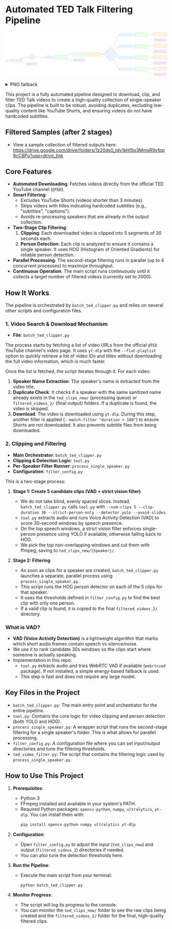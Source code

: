 # Automated TED Talk Filtering Pipeline

<!-- Front-page workflow diagram (vector) -->
![Workflow Overview (SVG)](docs/workflow_readme.svg)

<!-- PNG fallback for viewers without SVG support -->
<details>
<summary>PNG fallback</summary>

![Workflow Overview PNG](docs/workflow_readme@2x.png)

</details>

This project is a fully automated pipeline designed to download, clip, and filter TED Talk videos to create a high-quality collection of single-speaker clips. The pipeline is built to be robust, avoiding duplicates, excluding low-quality content like YouTube Shorts, and ensuring videos do not have hardcoded subtitles.

## Filtered Samples (after 2 stages)
- View a sample collection of filtered outputs here:
  https://drive.google.com/drive/folders/1z20ds0_tdv1kHI5o3MmsR9vfpp9cC8Pu?usp=drive_link

## Core Features

- **Automated Downloading**: Fetches videos directly from the official TED YouTube channel (`@TED`).
- **Smart Filtering**:
    - Excludes YouTube Shorts (videos shorter than 3 minutes).
    - Skips videos with titles indicating hardcoded subtitles (e.g., "subtitles", "captions").
    - Avoids re-processing speakers that are already in the output collection.
- **Two-Stage Clip Filtering**:
    1.  **Clipping**: Each downloaded video is clipped into 5 segments of 30 seconds each.
    2.  **Person Detection**: Each clip is analyzed to ensure it contains a single speaker. It uses HOG (Histogram of Oriented Gradients) for reliable person detection.
- **Parallel Processing**: The second-stage filtering runs in parallel (up to 4 concurrent processes) to maximize throughput.
- **Continuous Operation**: The main script runs continuously until it collects a target number of filtered videos (currently set to 2000).

## How It Works

The pipeline is orchestrated by `batch_ted_clipper.py` and relies on several other scripts and configuration files.

### 1. Video Search & Download Mechanism

- **File**: `batch_ted_clipper.py`

The process starts by fetching a list of video URLs from the official `@TED` YouTube channel's video page. It uses `yt-dlp` with the `--flat-playlist` option to quickly retrieve a list of video IDs and titles without downloading the full video information, which is much faster.

Once the list is fetched, the script iterates through it. For each video:
1.  **Speaker Name Extraction**: The speaker's name is extracted from the video title.
2.  **Duplicate Check**: It checks if a speaker with the same sanitized name already exists in the `ted_clips_new/` (processing queue) or `filtered_videos_2/` (final output) folders. If a duplicate is found, the video is skipped.
3.  **Download**: The video is downloaded using `yt-dlp`. During this step, another filter is applied (`--match-filter "duration > 180"`) to ensure Shorts are not downloaded. It also prevents subtitle files from being downloaded.

### 2. Clipping and Filtering

- **Main Orchestrator**: `batch_ted_clipper.py`
- **Clipping & Detection Logic**: `tool.py`
- **Per-Speaker Filter Runner**: `process_single_speaker.py`
- **Configuration**: `filter_config.py`

This is a two-stage process:

1.  **Stage 1: Create 5 candidate clips (VAD + strict vision filter)**
    - We do not take blind, evenly spaced slices. Instead, `batch_ted_clipper.py` calls `tool.py` with `--num-clips 5 --clip-duration 30 --strict-person-only --detector yolo --avoid-slides`.
    - `tool.py` extracts audio and runs Voice Activity Detection (VAD) to score 30-second windows by speech presence.
    - On the top speech windows, a strict vision filter enforces single-person presence using YOLO if available, otherwise falling back to HOG.
    - We pick the top non-overlapping windows and cut them with ffmpeg, saving to `ted_clips_new/{Speaker}/`.

2.  **Stage 2: Filtering**
    - As soon as clips for a speaker are created, `batch_ted_clipper.py` launches a separate, parallel process using `process_single_speaker.py`.
    - This script runs the HOG person detector on each of the 5 clips for that speaker.
    - It uses the thresholds defined in `filter_config.py` to find the best clip with only one person.
    - If a valid clip is found, it is copied to the final `filtered_videos_2/` directory.

### What is VAD?
- **VAD (Voice Activity Detection)** is a lightweight algorithm that marks which short audio frames contain speech vs silence/noise.
- We use it to rank candidate 30s windows so the clips start where someone is actually speaking.
- Implementation in this repo:
  - `tool.py` extracts audio and tries WebRTC VAD if available (`webrtcvad` package). If not installed, a simple energy-based fallback is used.
  - This step is fast and does not require any large model.

## Key Files in the Project

- `batch_ted_clipper.py`: The main entry point and orchestrator for the entire pipeline.
- `tool.py`: Contains the core logic for video clipping and person detection (both YOLO and HOG).
- `process_single_speaker.py`: A wrapper script that runs the second-stage filtering for a single speaker's folder. This is what allows for parallel processing.
- `filter_config.py`: A configuration file where you can set input/output directories and tune the filtering thresholds.
- `ted_video_filter.py`: The script that contains the filtering logic used by `process_single_speaker.py`.

## How to Use This Project

1.  **Prerequisites**:
    - Python 3
    - FFmpeg installed and available in your system's PATH.
    - Required Python packages: `opencv-python`, `numpy`, `ultralytics`, `yt-dlp`. You can install them with:
      ```bash
      pip install opencv-python numpy ultralytics yt-dlp
      ```

2.  **Configuration**:
    - Open `filter_config.py` to adjust the input (`ted_clips_new`) and output (`filtered_videos_2`) directories if needed.
    - You can also tune the detection thresholds here.

3.  **Run the Pipeline**:
    - Execute the main script from your terminal:
      ```bash
      python batch_ted_clipper.py
      ```

4.  **Monitor Progress**:
    - The script will log its progress to the console.
    - You can monitor the `ted_clips_new/` folder to see the raw clips being created and the `filtered_videos_2/` folder for the final, high-quality filtered clips.